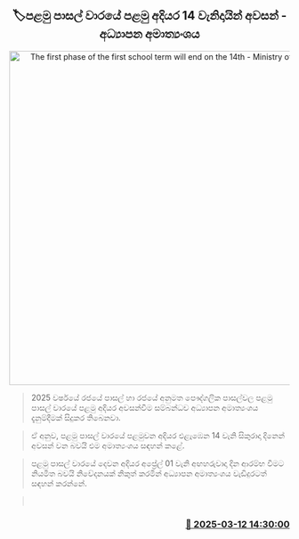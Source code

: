 <p align='center'><b><h2 align='center' title='The first phase of the first school term will end on the 14th - Ministry of Education'>🏷පළමු පාසල් වාරයේ පළමු අදියර 14 වැනිදායින් අවසන් - අධ්‍යාපන අමාත්‍යංශය</h2></b></p>
<p align='center'><img src='https://helakuru.sgp1.cdn.digitaloceanspaces.com/esana/images/lib/school-students[1].jpg' width='600' alt='The first phase of the first school term will end on the 14th - Ministry of Education'></p>

> 2025 වර්ෂයේ රජයේ පාසල් හා රජයේ අනුමත පෞද්ගලික පාසල්වල පළමු පාසල් වාරයේ පළමු අදියර අවසන්වීම සම්බන්ධව අධ්‍යාපන අමාත්‍යංශය දැනුම්දීමක් සිදුකර තිබෙනවා.

> ඒ අනුව, පළමු පාසල් වාරයේ පළමුවන අදියර එළැඹෙන 14 වැනි සිකුරාදා දිනෙන් අවසන් වන බවයි එම අමාත්‍යංශය සඳහන් කළේ.

> පළමු පාසල් වාරයේ දෙවන අදියර අප්‍රේල් 01 වැනි අඟහරුවාදා දින ආරම්භ වීමට නියමිත බවයි නිවේදනයක් නිකුත් කරමින් අධ්‍යාපන අමාත්‍යංශය වැඩිදුරටත් සඳහන් කරන්නේ.

>  



<h3 align='right'><a href='https://www.helakuru.lk/esana/p/108289/'>📅 2025-03-12 14:30:00</a></h3>
